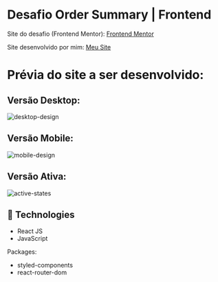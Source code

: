 # Desafio Order Summary | Frontend

Site do desafio (Frontend Mentor): <a href="https://www.frontendmentor.io/challenges/order-summary-component-QlPmajDUj" target="_blank">Frontend Mentor</a>

Site desenvolvido por mim: <a href="https://ordersummary-challenge.vercel.app/" target="_blank">Meu Site</a>


# Prévia do site a ser desenvolvido:
## Versão Desktop:

![desktop-design](https://user-images.githubusercontent.com/49801321/159805923-8917a39e-12b7-47d3-8b4b-1925d11e3865.jpg)


## Versão Mobile:

![mobile-design](https://user-images.githubusercontent.com/49801321/159805938-2c096071-eee8-4395-83cd-0188ef2850ee.jpg)

## Versão Ativa:

![active-states](https://user-images.githubusercontent.com/49801321/159805997-679161d3-01c3-41ca-b7f9-6fc837c01e98.jpg)


## 🚀  Technologies

-   React JS
-   JavaScript

Packages:

-   styled-components
-   react-router-dom
